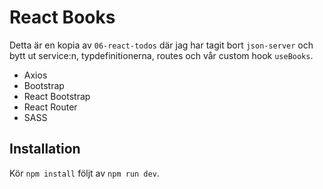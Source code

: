 # React Books

Detta är en kopia av `06-react-todos` där jag har tagit bort `json-server` och bytt ut service:n, typdefinitionerna, routes och vår custom hook `useBooks`.

- Axios
- Bootstrap
- React Bootstrap
- React Router
- SASS

## Installation

Kör `npm install` följt av `npm run dev`.
